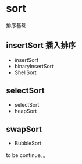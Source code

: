 # sort
排序基础

## insertSort 插入排序
  - insertSort
  - binaryInsertSort
  - ShellSort
 
## selectSort
  - selectSort
  - heapSort
 
## swapSort
  - BubbleSort
  
  
  to be continue。。
